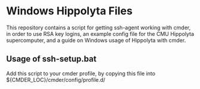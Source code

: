 # Windows Hippolyta Files
This repository contains a script for getting ssh-agent working with cmder, in order to use RSA key logins, an example config file for the CMU Hippolyta supercomputer, and a guide on Windows usage of Hippolyta with cmder.
## Usage of ssh-setup.bat
Add this script to your cmder profile, by copying this file into ${CMDER_LOC}/cmder/config/profile.d/

